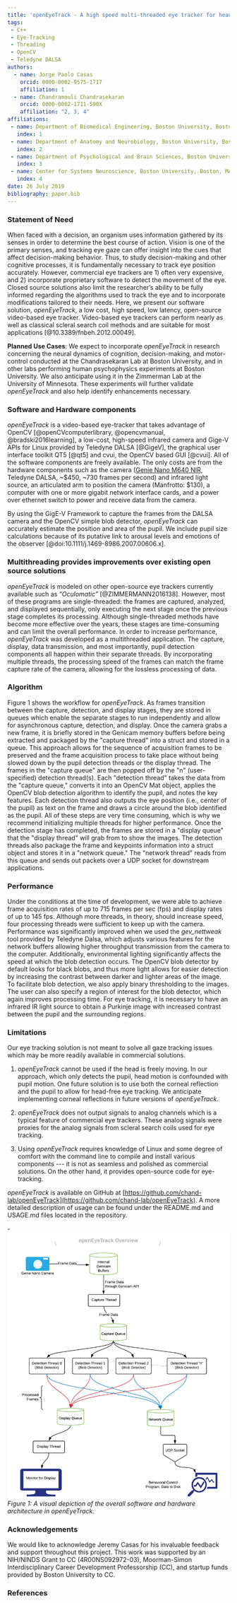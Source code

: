 ```yaml
---
title: 'openEyeTrack - A high speed multi-threaded eye tracker for head-fixed applications'
tags:
 - C++
 - Eye-Tracking
 - Threading
 - OpenCV
 - Teledyne DALSA
authors:
  - name: Jorge Paolo Casas
    orcid: 0000-0002-9575-1717
    affiliation: 1
  - name: Chandramouli Chandrasekaran
    orcid: 0000-0002-1711-590X
    affiliation: "2, 3, 4"
affiliations:
 - name: Department of Biomedical Engineering, Boston University, Boston, MA 02215, USA
   index: 1
 - name: Department of Anatomy and Neurobiology, Boston University, Boston, MA 02118, USA
   index: 2
 - name: Department of Psychological and Brain Sciences, Boston University, Boston, MA 02215, USA
   index: 3
 - name: Center for Systems Neuroscience, Boston University, Boston, MA 02215, USA
   index: 4
date: 26 July 2019
bibliography: paper.bib
---
```


### Statement of Need

When faced with a decision, an organism uses information gathered by its senses in order to determine the best course of action. Vision is one of the primary senses, and tracking eye gaze can offer insight into the cues that affect decision-making behavior. Thus, to study decision-making and other cognitive processes, it is fundamentally necessary to track eye position accurately. However, commercial eye trackers are 1) often very expensive, and 2) incorporate proprietary software to detect the movement of the eye. Closed source solutions also limit the researcher’s ability to be fully informed regarding the algorithms used to track the eye and to incorporate modifications tailored to their needs. Here, we present our software solution, _openEyeTrack_, a low cost, high speed, low latency, open-source video-based eye tracker. Video-based eye trackers can perform nearly as well as classical scleral search coil methods and are suitable for most applications [@10.3389/fnbeh.2012.00049]. 

**Planned Use Cases**: We expect to incorporate _openEyeTrack_ in research concerning the neural dynamics of cognition, decision-making, and motor-control conducted at the Chandrasekaran Lab at Boston University, and in other labs performing human psychophysics experiments at Boston University. We also anticipate using it in the Zimmerman Lab at the University of Minnesota. These experiments will further validate _openEyeTrack_ and also help identify enhancements necessary.


### Software and Hardware components 

_openEyeTrack_ is a video-based eye-tracker that takes advantage of OpenCV [@openCVcomputerlibrary, @opencvmanual, @bradski2016learning], a low-cost, high-speed infrared camera and Gige-V APIs for Linux provided by Teledyne DALSA [@GigeV], the graphical user interface toolkit QT5 [@qt5] and cvui, the OpenCV based GUI [@cvui]. All of the software components are freely available. The only costs are from the hardware components such as the camera ([Genie Nano M640 NIR](https://www.teledynedalsa.com/en/products/imaging/cameras/genie-nano-1gige/), Teledyne DALSA, ~$450, ~730 frames per second) and infrared light source, an articulated arm to position the camera (Manfrotto: $130), a computer with one or more gigabit network interface cards, and a power over ethernet switch to power and receive data from the camera. 

By using the GigE-V Framework to capture the frames from the DALSA camera and the OpenCV simple blob detector, _openEyeTrack_ can accurately estimate the position and area of the pupil. We include pupil size calculations because of its putative link to arousal levels and emotions of the observer [@doi:10.1111/j.1469-8986.2007.00606.x]. 

### Multithreading provides improvements over existing open source solutions

_openEyeTrack_ is modeled on other open-source eye trackers currently available such as _“Oculomatic”_ [@ZIMMERMANN2016138]. However, most of these programs are single-threaded: the frames are captured, analyzed, and displayed sequentially, only executing the next stage once the previous stage completes its processing. Although single-threaded methods have become more effective over the years, these stages are time-consuming and can limit the overall performance. In order to increase performance, _openEyeTrack_ was developed as a multithreaded application. The capture, display, data transmission, and most importantly, pupil detection components all happen within their separate threads. By incorporating multiple threads, the processing speed of the frames can match the frame capture rate of the camera, allowing for the lossless processing of data.


### Algorithm

Figure 1 shows the workflow for _openEyeTrack_. As frames transition between the capture, detection, and display stages, they are stored in queues which enable the separate stages to run independently and allow for asynchronous capture, detection, and display. Once the camera grabs a new frame, it is briefly stored in the Genicam memory buffers before being extracted and packaged by the "capture thread" into a struct and stored in a queue. This approach allows for the sequence of acquisition frames to be preserved and the frame acquisition process to take place without being slowed down by the pupil detection threads or the display thread. The frames in the "capture queue" are then popped off by the "n" (user-specified) detection thread(s). Each "detection thread" takes the data from the "capture queue," converts it into an OpenCV Mat object, applies the OpenCV blob detection algorithm to identify the pupil, and notes the key features. Each detection thread also outputs the eye position (i.e., center of the pupil) as text on the frame and draws a circle around the blob identified as the pupil. All of these steps are very time consuming, which is why we recommend initializing multiple threads for higher performance. Once the detection stage has completed, the frames are stored in a "display queue" that the "display thread" will grab from to show the images. The detection threads also package the frame and keypoints information into a struct object and stores it in a "network queue." The "network thread" reads from this queue and sends out packets over a UDP socket for downstream applications.

 
### Performance 

Under the conditions at the time of development, we were able to achieve frame acquisition rates of up to 715 frames per sec (fps) and display rates of up to 145 fps. Although more threads, in theory, should increase speed, four processing threads were sufficient to keep up with the camera. Performance was significantly improved when we used the _gev_nettweak_ tool provided by Teledyne Dalsa, which adjusts various features for the network buffers allowing higher throughput transmission from the camera to the computer. Additionally, environmental lighting significantly affects the speed at which the blob detection occurs. The OpenCV blob detector by default looks for black blobs, and thus more light allows for easier detection by increasing the contrast between darker and lighter areas of the image. To facilitate blob detection, we also apply binary thresholding to the images. The user can also specify a region of interest for the blob detector, which again improves processing time. For eye tracking, it is necessary to have an infrared IR light source to obtain a Purkinje image with increased contrast between the pupil and the surrounding regions.

### Limitations

Our eye tracking solution is not meant to solve all gaze tracking issues which may be more readily available in commercial solutions. 

1. _openEyeTrack_ cannot be used if the head is freely moving. In our approach, which only detects the pupil, head motion is confounded with pupil motion. One future solution is to use both the corneal reflection and the pupil to allow for head-free eye tracking. We anticipate implementing corneal reflections in future versions of _openEyeTrack_.

2. _openEyeTrack_ does not output signals to analog channels which is a typical feature of commercial eye trackers. These analog signals were proxies for the analog signals from scleral search coils used for eye tracking. 

3. Using _openEyeTrack_ requires knowledge of Linux and some degree of comfort with the command line to compile and install various components --- it is not as seamless and polished as commercial solutions. On the other hand, it provides open-source code for eye-tracking.

_openEyeTrack_ is available on GitHub at [https://github.com/chand-lab/openEyeTrack](https://github.com/chand-lab/openEyeTrack). A more detailed description of usage can be found under the README.md and USAGE.md files located in the repository. 


-![Fidgit deposited in figshare.](openEyeTrack_Overview(1).png)
*Figure 1: A visual depiction of the overall software and hardware architecture in openEyeTrack.* 

### Acknowledgements

We would like to acknowledge Jeremy Casas for his invaluable feedback and support throughout this project. This work was supported by an NIH/NINDS Grant to CC (4R00NS092972-03), Moorman-Simon Interdisciplinary Career Development Professorship (CC), and startup funds provided by Boston University to CC.

### References
